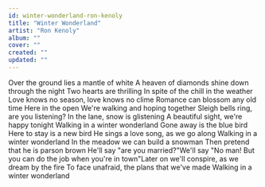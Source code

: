 ```yaml
---
id: winter-wonderland-ron-kenoly
title: "Winter Wonderland"
artist: "Ron Kenoly"
album: ""
cover: ""
created: ""
updated: ""
---
```


Over the ground lies a mantle of white
A heaven of diamonds shine down through the night
Two hearts are thrilling
In spite of the chill in the weather
Love knows no season, love knows no clime
Romance can blossom any old time
Here in the open
We're walking and hoping together
Sleigh bells ring, are you listening?
In the lane, snow is glistening
A beautiful sight, we're happy tonight
Walking in a winter wonderland
Gone away is the blue bird
Here to stay is a new bird
He sings a love song, as we go along
Walking in a winter wonderland
In the meadow we can build a snowman
Then pretend that he is parson brown
He'll say "are you married?"We'll say "No man!
But you can do the job when you're in town"Later on we'll conspire, as we dream by the fire
To face unafraid, the plans that we've made
Walking in a winter wonderland